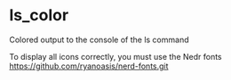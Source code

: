 # ls_color
Colored output to the console of the ls command


To display all icons correctly, you must use the Nedr fonts https://github.com/ryanoasis/nerd-fonts.git
